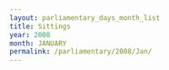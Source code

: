```yaml
---
layout: parliamentary_days_month_list
title: Sittings
year: 2008
month: JANUARY
permalink: /parliamentary/2008/Jan/
---
```


